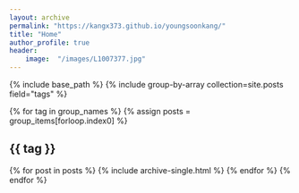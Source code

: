 ```yaml
---
layout: archive
permalink: "https://kangx373.github.io/youngsoonkang/"
title: "Home"
author_profile: true
header:
	image:  "/images/L1007377.jpg"
---
```

  
{% include base_path %}
{% include group-by-array collection=site.posts field="tags" %}

{% for tag in group_names %}
  {% assign posts = group_items[forloop.index0] %}
  <h2 id="{{ tag | slugify }}" class="archive__subtitle">{{ tag }}</h2>
  {% for post in posts %}
    {% include archive-single.html %}
  {% endfor %}
{% endfor %}